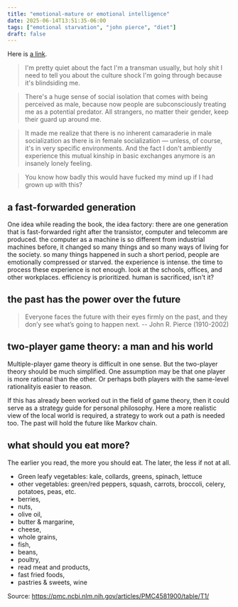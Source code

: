 ```yaml
---
title: "emotional-mature or emotional intelligence"
date: 2025-06-14T13:51:35-06:00
tags: ["emotional starvation", "john pierce", "diet"]
draft: false
---
```


Here is [a link](https://skaldish.tumblr.com/post/680088272285941761/absolutely-because-its-an-extremely-sticky).

> I'm pretty quiet about the fact I'm a transman usually, but holy shit I need to tell you about the culture shock I'm going through because it's blindsiding me.

> There's a huge sense of social isolation that comes with being perceived as male, because now people are subconsciously treating me as a potential predator. All strangers, no matter their gender, keep their guard up around me.

> It made me realize that there is no inherent camaraderie in male socialization as there is in female socialization — unless, of course, it's in very specific environments. And the fact I don't ambiently experience this mutual kinship in basic exchanges anymore is an insanely lonely feeling.

> You know how badly this would have fucked my mind up if I had grown up with this?

## a fast-forwarded generation

One idea while reading the book, the idea factory: there are one generation that is fast-forwarded right after the transistor, computer and telecomm are produced. the computer as a machine is so different from industrial machines before, it changed so many things and so many ways of living for the society. so many things happened in such a short period, people are emotionally compressed or starved. the experience is intense. the time to process these experience is not enough. look at the schools, offices, and other workplaces. efficiency is prioritized. human is sacrificed, isn't it?
 
## the past has the power over the future

> Everyone faces the future with their eyes firmly on the past, and they don’y see what’s going to happen next. -- John R. Pierce (1910-2002)

## two-player game theory: a man and his world

Multiple-player game theory is difficult in one sense. But the two-player theory should be much simplified. One assumption may be that one player is more rational than the other. Or perhaps both players with the same-level rationalityis easier to reason.

If this has already been worked out in the field of game theory, then it could serve as a strategy guide for personal philosophy. Here a more realistic view of the local world is required, a strategy to work out a path is needed too. The past will hold the future like Markov chain.

## what should you eat more?

The earlier you read, the more you should eat. The later, the less if not at all.

* Green leafy vegetables: kale, collards, greens, spinach, lettuce
* other vegetables: green/red peppers, squash, carrots, broccoli, celery, potatoes, peas, etc.
* berries, 
* nuts, 
* olive oil, 
* butter & margarine, 
* cheese, 
* whole grains, 
* fish, 
* beans, 
* poultry, 
* read meat and products, 
* fast fried foods, 
* pastries & sweets, wine

Source: https://pmc.ncbi.nlm.nih.gov/articles/PMC4581900/table/T1/


